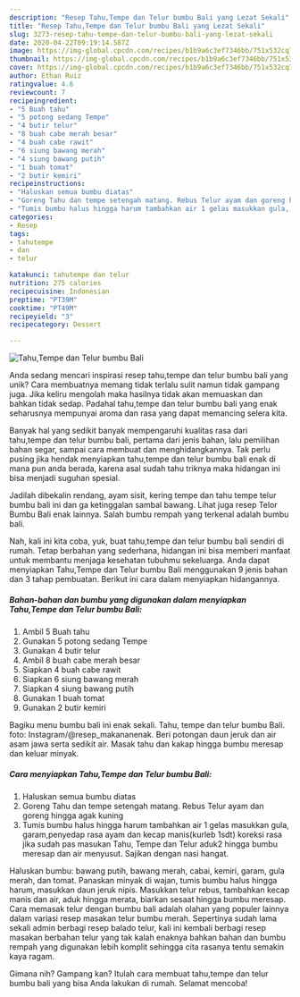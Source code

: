 ```yaml
---
description: "Resep Tahu,Tempe dan Telur bumbu Bali yang Lezat Sekali"
title: "Resep Tahu,Tempe dan Telur bumbu Bali yang Lezat Sekali"
slug: 3273-resep-tahu-tempe-dan-telur-bumbu-bali-yang-lezat-sekali
date: 2020-04-22T09:19:14.587Z
image: https://img-global.cpcdn.com/recipes/b1b9a6c3ef7346bb/751x532cq70/tahutempe-dan-telur-bumbu-bali-foto-resep-utama.jpg
thumbnail: https://img-global.cpcdn.com/recipes/b1b9a6c3ef7346bb/751x532cq70/tahutempe-dan-telur-bumbu-bali-foto-resep-utama.jpg
cover: https://img-global.cpcdn.com/recipes/b1b9a6c3ef7346bb/751x532cq70/tahutempe-dan-telur-bumbu-bali-foto-resep-utama.jpg
author: Ethan Ruiz
ratingvalue: 4.6
reviewcount: 7
recipeingredient:
- "5 Buah tahu"
- "5 potong sedang Tempe"
- "4 butir telur"
- "8 buah cabe merah besar"
- "4 buah cabe rawit"
- "6 siung bawang merah"
- "4 siung bawang putih"
- "1 buah tomat"
- "2 butir kemiri"
recipeinstructions:
- "Haluskan semua bumbu diatas"
- "Goreng Tahu dan tempe setengah matang. Rebus Telur ayam dan goreng hingga agak kuning"
- "Tumis bumbu halus hingga harum tambahkan air 1 gelas masukkan gula, garam,penyedap rasa ayam dan kecap manis(kurleb 1sdt) koreksi rasa jika sudah pas masukan Tahu, Tempe dan Telur aduk2 hingga bumbu meresap dan air menyusut. Sajikan dengan nasi hangat."
categories:
- Resep
tags:
- tahutempe
- dan
- telur

katakunci: tahutempe dan telur 
nutrition: 275 calories
recipecuisine: Indonesian
preptime: "PT39M"
cooktime: "PT49M"
recipeyield: "3"
recipecategory: Dessert

---
```



![Tahu,Tempe dan Telur bumbu Bali](https://img-global.cpcdn.com/recipes/b1b9a6c3ef7346bb/751x532cq70/tahutempe-dan-telur-bumbu-bali-foto-resep-utama.jpg)

Anda sedang mencari inspirasi resep tahu,tempe dan telur bumbu bali yang unik? Cara membuatnya memang tidak terlalu sulit namun tidak gampang juga. Jika keliru mengolah maka hasilnya tidak akan memuaskan dan bahkan tidak sedap. Padahal tahu,tempe dan telur bumbu bali yang enak seharusnya mempunyai aroma dan rasa yang dapat memancing selera kita.

Banyak hal yang sedikit banyak mempengaruhi kualitas rasa dari tahu,tempe dan telur bumbu bali, pertama dari jenis bahan, lalu pemilihan bahan segar, sampai cara membuat dan menghidangkannya. Tak perlu pusing jika hendak menyiapkan tahu,tempe dan telur bumbu bali enak di mana pun anda berada, karena asal sudah tahu triknya maka hidangan ini bisa menjadi suguhan spesial.

Jadilah dibekalin rendang, ayam sisit, kering tempe dan tahu tempe telur bumbu bali ini dan ga ketinggalan sambal bawang. Lihat juga resep Telor Bumbu Bali enak lainnya. Salah bumbu rempah yang terkenal adalah bumbu bali.


Nah, kali ini kita coba, yuk, buat tahu,tempe dan telur bumbu bali sendiri di rumah. Tetap berbahan yang sederhana, hidangan ini bisa memberi manfaat untuk membantu menjaga kesehatan tubuhmu sekeluarga. Anda dapat menyiapkan Tahu,Tempe dan Telur bumbu Bali menggunakan 9 jenis bahan dan 3 tahap pembuatan. Berikut ini cara dalam menyiapkan hidangannya.

<!--inarticleads1-->

##### Bahan-bahan dan bumbu yang digunakan dalam menyiapkan Tahu,Tempe dan Telur bumbu Bali:

1. Ambil 5 Buah tahu
1. Gunakan 5 potong sedang Tempe
1. Gunakan 4 butir telur
1. Ambil 8 buah cabe merah besar
1. Siapkan 4 buah cabe rawit
1. Siapkan 6 siung bawang merah
1. Siapkan 4 siung bawang putih
1. Gunakan 1 buah tomat
1. Gunakan 2 butir kemiri


Bagiku menu bumbu bali ini enak sekali. Tahu, tempe dan telur bumbu Bali. foto: Instagram/@resep_makananenak. Beri potongan daun jeruk dan air asam jawa serta sedikit air. Masak tahu dan kakap hingga bumbu meresap dan keluar minyak. 

<!--inarticleads2-->

##### Cara menyiapkan Tahu,Tempe dan Telur bumbu Bali:

1. Haluskan semua bumbu diatas
1. Goreng Tahu dan tempe setengah matang. Rebus Telur ayam dan goreng hingga agak kuning
1. Tumis bumbu halus hingga harum tambahkan air 1 gelas masukkan gula, garam,penyedap rasa ayam dan kecap manis(kurleb 1sdt) koreksi rasa jika sudah pas masukan Tahu, Tempe dan Telur aduk2 hingga bumbu meresap dan air menyusut. Sajikan dengan nasi hangat.


Haluskan bumbu: bawang putih, bawang merah, cabai, kemiri, garam, gula merah, dan tomat. Panaskan minyak di wajan, tumis bumbu halus hingga harum, masukkan daun jeruk nipis. Masukkan telur rebus, tambahkan kecap manis dan air, aduk hingga merata, biarkan sesaat hingga bumbu meresap. Cara memasak telur dengan bumbu bali adalah olahan yang populer lainnya dalam variasi resep masakan telur bumbu merah. Sepertinya sudah lama sekali admin berbagi resep balado telur, kali ini kembali berbagi resep masakan berbahan telur yang tak kalah enaknya bahkan bahan dan bumbu rempah yang digunakan lebih komplit sehingga cita rasanya tentu semakin kaya ragam. 

Gimana nih? Gampang kan? Itulah cara membuat tahu,tempe dan telur bumbu bali yang bisa Anda lakukan di rumah. Selamat mencoba!
